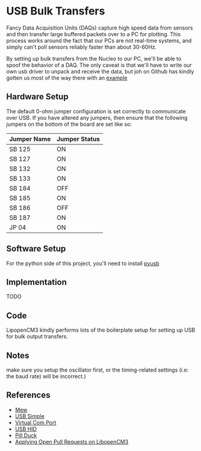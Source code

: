 # USB Bulk Transfers

Fancy Data Acquisition Units (DAQs) capture high speed data from sensors and then transfer large buffered packets over to a PC for plotting.
This process works around the fact that our PCs are not real-time systems, and simply can't poll sensors reliably faster than about 30-60Hz.

By setting up bulk transfers from the Nucleo to our PC, we'll be able to spoof the behavior of a DAQ.
The only caveat is that we'll have to write our own usb driver to unpack and receive the data, but joh on Github has kindly gotten us most of the way there with an [example](https://github.com/libopencm3/libopencm3-examples/tree/5aadcddf0836360959dd28346b9b11ae3ab3dc82/examples/stm32/f4/stm32f4-discovery/usb_blink)

## Hardware Setup
The default 0-ohm jumper configuration is set correctly to communicate over USB.
If you have altered any jumpers, then ensure that the following jumpers on the bottom of the board are set like so:

| Jumper Name | Jumper Status |
|-------------|---------------|
| SB 125      | ON            |
| SB 127      | ON            |
| SB 132      | ON            |
| SB 133      | ON            |
| SB 184      | OFF           |
| SB 185      | ON            |
| SB 186      | OFF           |
| SB 187      | ON            |
| JP 04       | ON            |

## Software Setup
For the python side of this project, you'll need to install [pyusb](https://github.com/pyusb/pyusb)


## Implementation
TODO


## Code
LipopenCM3 kindly performs lots of the boilerplate setup for setting up USB for bulk output transfers.

## Notes
make sure you setup the oscillator first, or the timing-related settings (i.e: the baud rate) will be incorrect.)

## References
* [Mew](https://github.com/konachan700/Mew/tree/master/bootloader/drivers/usb)
* [USB Simple](https://github.com/libopencm3/libopencm3-examples/tree/master/examples/stm32/f1/stm32-h107/usb_simple)
* [Virtual Com Port](https://github.com/libopencm3/libopencm3-examples/blob/master/examples/stm32/f4/stm32f4-discovery/usb_cdcacm/cdcacm.c)
* [USB HID](https://github.com/libopencm3/libopencm3-examples/blob/master/examples/stm32/f1/other/usb_hid/usbhid.c)
* [Pill Duck](https://satoshinm.github.io/blog/171227_stm32hid_pill_duck_scriptable_usb_hid_device_using_an_stm32_blue_pill_from_mouse_jigglers_to_rubber_duckies.html)
* [Applying Open Pull Requests on LibopenCM3](https://github.com/libopencm3/libopencm3/issues/1309)
